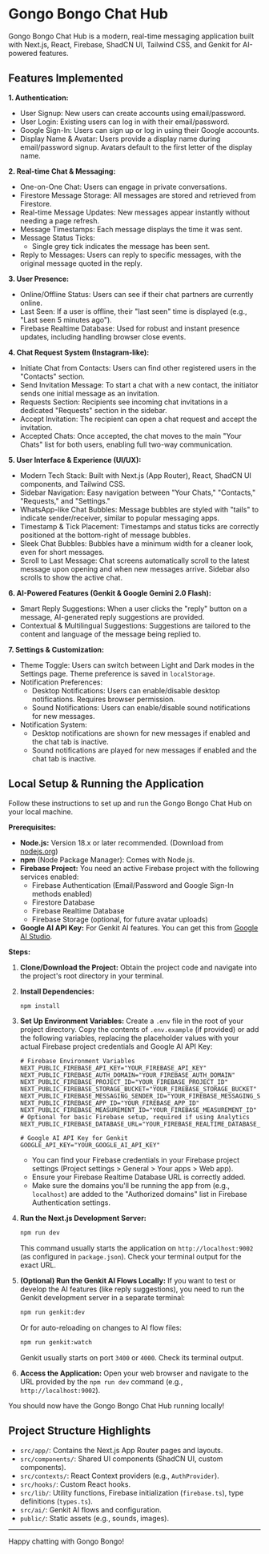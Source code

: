 
# Gongo Bongo Chat Hub

Gongo Bongo Chat Hub is a modern, real-time messaging application built with Next.js, React, Firebase, ShadCN UI, Tailwind CSS, and Genkit for AI-powered features.

## Features Implemented

**1. Authentication:**
*   User Signup: New users can create accounts using email/password.
*   User Login: Existing users can log in with their email/password.
*   Google Sign-In: Users can sign up or log in using their Google accounts.
*   Display Name & Avatar: Users provide a display name during email/password signup. Avatars default to the first letter of the display name.

**2. Real-time Chat & Messaging:**
*   One-on-One Chat: Users can engage in private conversations.
*   Firestore Message Storage: All messages are stored and retrieved from Firestore.
*   Real-time Message Updates: New messages appear instantly without needing a page refresh.
*   Message Timestamps: Each message displays the time it was sent.
*   Message Status Ticks:
    *   Single grey tick indicates the message has been sent.
*   Reply to Messages: Users can reply to specific messages, with the original message quoted in the reply.

**3. User Presence:**
*   Online/Offline Status: Users can see if their chat partners are currently online.
*   Last Seen: If a user is offline, their "last seen" time is displayed (e.g., "Last seen 5 minutes ago").
*   Firebase Realtime Database: Used for robust and instant presence updates, including handling browser close events.

**4. Chat Request System (Instagram-like):**
*   Initiate Chat from Contacts: Users can find other registered users in the "Contacts" section.
*   Send Invitation Message: To start a chat with a new contact, the initiator sends one initial message as an invitation.
*   Requests Section: Recipients see incoming chat invitations in a dedicated "Requests" section in the sidebar.
*   Accept Invitation: The recipient can open a chat request and accept the invitation.
*   Accepted Chats: Once accepted, the chat moves to the main "Your Chats" list for both users, enabling full two-way communication.

**5. User Interface & Experience (UI/UX):**
*   Modern Tech Stack: Built with Next.js (App Router), React, ShadCN UI components, and Tailwind CSS.
*   Sidebar Navigation: Easy navigation between "Your Chats," "Contacts," "Requests," and "Settings."
*   WhatsApp-like Chat Bubbles: Message bubbles are styled with "tails" to indicate sender/receiver, similar to popular messaging apps.
*   Timestamp & Tick Placement: Timestamps and status ticks are correctly positioned at the bottom-right of message bubbles.
*   Sleek Chat Bubbles: Bubbles have a minimum width for a cleaner look, even for short messages.
*   Scroll to Last Message: Chat screens automatically scroll to the latest message upon opening and when new messages arrive. Sidebar also scrolls to show the active chat.

**6. AI-Powered Features (Genkit & Google Gemini 2.0 Flash):**
*   Smart Reply Suggestions: When a user clicks the "reply" button on a message, AI-generated reply suggestions are provided.
*   Contextual & Multilingual Suggestions: Suggestions are tailored to the content and language of the message being replied to.

**7. Settings & Customization:**
*   Theme Toggle: Users can switch between Light and Dark modes in the Settings page. Theme preference is saved in `localStorage`.
*   Notification Preferences:
    *   Desktop Notifications: Users can enable/disable desktop notifications. Requires browser permission.
    *   Sound Notifications: Users can enable/disable sound notifications for new messages.
*   Notification System:
    *   Desktop notifications are shown for new messages if enabled and the chat tab is inactive.
    *   Sound notifications are played for new messages if enabled and the chat tab is inactive.

## Local Setup & Running the Application

Follow these instructions to set up and run the Gongo Bongo Chat Hub on your local machine.

**Prerequisites:**
*   **Node.js:** Version 18.x or later recommended. (Download from [nodejs.org](https://nodejs.org/))
*   **npm** (Node Package Manager): Comes with Node.js.
*   **Firebase Project:** You need an active Firebase project with the following services enabled:
    *   Firebase Authentication (Email/Password and Google Sign-In methods enabled)
    *   Firestore Database
    *   Firebase Realtime Database
    *   Firebase Storage (optional, for future avatar uploads)
*   **Google AI API Key:** For Genkit AI features. You can get this from [Google AI Studio](https://aistudio.google.com/app/apikey).

**Steps:**

1.  **Clone/Download the Project:**
    Obtain the project code and navigate into the project's root directory in your terminal.

2.  **Install Dependencies:**
    ```bash
    npm install
    ```

3.  **Set Up Environment Variables:**
    Create a `.env` file in the root of your project directory. Copy the contents of `.env.example` (if provided) or add the following variables, replacing the placeholder values with your actual Firebase project credentials and Google AI API Key:

    ```env
    # Firebase Environment Variables
    NEXT_PUBLIC_FIREBASE_API_KEY="YOUR_FIREBASE_API_KEY"
    NEXT_PUBLIC_FIREBASE_AUTH_DOMAIN="YOUR_FIREBASE_AUTH_DOMAIN"
    NEXT_PUBLIC_FIREBASE_PROJECT_ID="YOUR_FIREBASE_PROJECT_ID"
    NEXT_PUBLIC_FIREBASE_STORAGE_BUCKET="YOUR_FIREBASE_STORAGE_BUCKET"
    NEXT_PUBLIC_FIREBASE_MESSAGING_SENDER_ID="YOUR_FIREBASE_MESSAGING_SENDER_ID"
    NEXT_PUBLIC_FIREBASE_APP_ID="YOUR_FIREBASE_APP_ID"
    NEXT_PUBLIC_FIREBASE_MEASUREMENT_ID="YOUR_FIREBASE_MEASUREMENT_ID" # Optional for basic Firebase setup, required if using Analytics
    NEXT_PUBLIC_FIREBASE_DATABASE_URL="YOUR_FIREBASE_REALTIME_DATABASE_URL"

    # Google AI API Key for Genkit
    GOOGLE_API_KEY="YOUR_GOOGLE_AI_API_KEY"
    ```
    *   You can find your Firebase credentials in your Firebase project settings (Project settings > General > Your apps > Web app).
    *   Ensure your Firebase Realtime Database URL is correctly added.
    *   Make sure the domains you'll be running the app from (e.g., `localhost`) are added to the "Authorized domains" list in Firebase Authentication settings.

4.  **Run the Next.js Development Server:**
    ```bash
    npm run dev
    ```
    This command usually starts the application on `http://localhost:9002` (as configured in `package.json`). Check your terminal output for the exact URL.

5.  **(Optional) Run the Genkit AI Flows Locally:**
    If you want to test or develop the AI features (like reply suggestions), you need to run the Genkit development server in a separate terminal:
    ```bash
    npm run genkit:dev
    ```
    Or for auto-reloading on changes to AI flow files:
    ```bash
    npm run genkit:watch
    ```
    Genkit usually starts on port `3400` or `4000`. Check its terminal output.

6.  **Access the Application:**
    Open your web browser and navigate to the URL provided by the `npm run dev` command (e.g., `http://localhost:9002`).

You should now have the Gongo Bongo Chat Hub running locally!

## Project Structure Highlights

*   `src/app/`: Contains the Next.js App Router pages and layouts.
*   `src/components/`: Shared UI components (ShadCN UI, custom components).
*   `src/contexts/`: React Context providers (e.g., `AuthProvider`).
*   `src/hooks/`: Custom React hooks.
*   `src/lib/`: Utility functions, Firebase initialization (`firebase.ts`), type definitions (`types.ts`).
*   `src/ai/`: Genkit AI flows and configuration.
*   `public/`: Static assets (e.g., sounds, images).

---

Happy chatting with Gongo Bongo!
